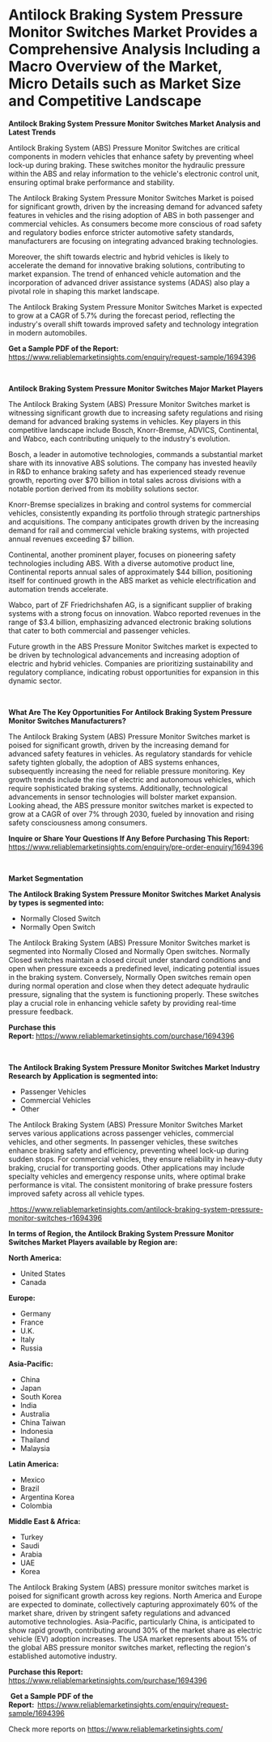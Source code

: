 <p><h1>Antilock Braking System Pressure Monitor Switches Market Provides a Comprehensive Analysis Including a Macro Overview of the Market, Micro Details such as Market Size and Competitive Landscape</h1></p><p><strong>Antilock Braking System Pressure Monitor Switches Market Analysis and Latest Trends</strong></p>
<p><p>Antilock Braking System (ABS) Pressure Monitor Switches are critical components in modern vehicles that enhance safety by preventing wheel lock-up during braking. These switches monitor the hydraulic pressure within the ABS and relay information to the vehicle's electronic control unit, ensuring optimal brake performance and stability.</p><p>The Antilock Braking System Pressure Monitor Switches Market is poised for significant growth, driven by the increasing demand for advanced safety features in vehicles and the rising adoption of ABS in both passenger and commercial vehicles. As consumers become more conscious of road safety and regulatory bodies enforce stricter automotive safety standards, manufacturers are focusing on integrating advanced braking technologies.</p><p>Moreover, the shift towards electric and hybrid vehicles is likely to accelerate the demand for innovative braking solutions, contributing to market expansion. The trend of enhanced vehicle automation and the incorporation of advanced driver assistance systems (ADAS) also play a pivotal role in shaping this market landscape. </p><p>The Antilock Braking System Pressure Monitor Switches Market is expected to grow at a CAGR of 5.7% during the forecast period, reflecting the industry's overall shift towards improved safety and technology integration in modern automobiles.</p></p>
<p><strong>Get a Sample PDF of the Report:&nbsp;</strong> <a href="https://www.reliablemarketinsights.com/enquiry/request-sample/1694396?utm_campaign=3317&utm_medium=2&utm_source=Github&utm_content=ia&utm_term=24032025&utm_id=antilock-braking-system-pressure-monitor-switches">https://www.reliablemarketinsights.com/enquiry/request-sample/1694396</a></p>
<p>&nbsp;</p>
<p><strong>Antilock Braking System Pressure Monitor Switches Major Market Players</strong></p>
<p><p>The Antilock Braking System (ABS) Pressure Monitor Switches market is witnessing significant growth due to increasing safety regulations and rising demand for advanced braking systems in vehicles. Key players in this competitive landscape include Bosch, Knorr-Bremse, ADVICS, Continental, and Wabco, each contributing uniquely to the industry's evolution.</p><p>Bosch, a leader in automotive technologies, commands a substantial market share with its innovative ABS solutions. The company has invested heavily in R&D to enhance braking safety and has experienced steady revenue growth, reporting over $70 billion in total sales across divisions with a notable portion derived from its mobility solutions sector.</p><p>Knorr-Bremse specializes in braking and control systems for commercial vehicles, consistently expanding its portfolio through strategic partnerships and acquisitions. The company anticipates growth driven by the increasing demand for rail and commercial vehicle braking systems, with projected annual revenues exceeding $7 billion.</p><p>Continental, another prominent player, focuses on pioneering safety technologies including ABS. With a diverse automotive product line, Continental reports annual sales of approximately $44 billion, positioning itself for continued growth in the ABS market as vehicle electrification and automation trends accelerate.</p><p>Wabco, part of ZF Friedrichshafen AG, is a significant supplier of braking systems with a strong focus on innovation. Wabco reported revenues in the range of $3.4 billion, emphasizing advanced electronic braking solutions that cater to both commercial and passenger vehicles.</p><p>Future growth in the ABS Pressure Monitor Switches market is expected to be driven by technological advancements and increasing adoption of electric and hybrid vehicles. Companies are prioritizing sustainability and regulatory compliance, indicating robust opportunities for expansion in this dynamic sector.</p></p>
<p>&nbsp;</p>
<p><strong>What Are The Key Opportunities For Antilock Braking System Pressure Monitor Switches Manufacturers?</strong></p>
<p><p>The Antilock Braking System (ABS) Pressure Monitor Switches market is poised for significant growth, driven by the increasing demand for advanced safety features in vehicles. As regulatory standards for vehicle safety tighten globally, the adoption of ABS systems enhances, subsequently increasing the need for reliable pressure monitoring. Key growth trends include the rise of electric and autonomous vehicles, which require sophisticated braking systems. Additionally, technological advancements in sensor technologies will bolster market expansion. Looking ahead, the ABS pressure monitor switches market is expected to grow at a CAGR of over 7% through 2030, fueled by innovation and rising safety consciousness among consumers.</p></p>
<p><strong>Inquire or Share Your Questions If Any Before Purchasing This Report:</strong> <a href="https://www.reliablemarketinsights.com/enquiry/pre-order-enquiry/1694396?utm_campaign=3317&utm_medium=2&utm_source=Github&utm_content=ia&utm_term=24032025&utm_id=antilock-braking-system-pressure-monitor-switches">https://www.reliablemarketinsights.com/enquiry/pre-order-enquiry/1694396</a></p>
<p>&nbsp;</p>
<p><strong>Market Segmentation</strong></p>
<p><strong>The Antilock Braking System Pressure Monitor Switches Market Analysis by types is segmented into:</strong></p>
<p><ul><li>Normally Closed Switch</li><li>Normally Open Switch</li></ul></p>
<p><p>The Antilock Braking System (ABS) Pressure Monitor Switches market is segmented into Normally Closed and Normally Open switches. Normally Closed switches maintain a closed circuit under standard conditions and open when pressure exceeds a predefined level, indicating potential issues in the braking system. Conversely, Normally Open switches remain open during normal operation and close when they detect adequate hydraulic pressure, signaling that the system is functioning properly. These switches play a crucial role in enhancing vehicle safety by providing real-time pressure feedback.</p></p>
<p><strong>Purchase this Report:&nbsp;</strong><a href="https://www.reliablemarketinsights.com/purchase/1694396?utm_campaign=3317&utm_medium=2&utm_source=Github&utm_content=ia&utm_term=24032025&utm_id=antilock-braking-system-pressure-monitor-switches">https://www.reliablemarketinsights.com/purchase/1694396</a></p>
<p>&nbsp;</p>
<p><strong>The Antilock Braking System Pressure Monitor Switches Market Industry Research by Application is segmented into:</strong></p>
<p><ul><li>Passenger Vehicles</li><li>Commercial Vehicles</li><li>Other</li></ul></p>
<p><p>The Antilock Braking System (ABS) Pressure Monitor Switches Market serves various applications across passenger vehicles, commercial vehicles, and other segments. In passenger vehicles, these switches enhance braking safety and efficiency, preventing wheel lock-up during sudden stops. For commercial vehicles, they ensure reliability in heavy-duty braking, crucial for transporting goods. Other applications may include specialty vehicles and emergency response units, where optimal brake performance is vital. The consistent monitoring of brake pressure fosters improved safety across all vehicle types.</p></p>
<p><a href="https://www.reliablemarketinsights.com/antilock-braking-system-pressure-monitor-switches-r1694396?utm_campaign=3317&utm_medium=2&utm_source=Github&utm_content=ia&utm_term=24032025&utm_id=antilock-braking-system-pressure-monitor-switches">&nbsp;https://www.reliablemarketinsights.com/antilock-braking-system-pressure-monitor-switches-r1694396</a></p>
<p><strong>In terms of Region, the Antilock Braking System Pressure Monitor Switches Market Players available by Region are:</strong></p>
<p>
    <p> <strong> North America: </strong>
        <ul>
            <li>United States</li>
            <li>Canada</li>
        </ul>
        </p> 
    <p> <strong> Europe: </strong>
        <ul>
            <li>Germany</li>
            <li>France</li>
            <li>U.K.</li>
            <li>Italy</li>
            <li>Russia</li>
        </ul>
        </p> 
    <p> <strong> Asia-Pacific: </strong>
        <ul>
            <li>China</li>
            <li>Japan</li>
            <li>South Korea</li>
            <li>India</li>
            <li>Australia</li>
            <li>China Taiwan</li>
            <li>Indonesia</li>
            <li>Thailand</li>
            <li>Malaysia</li>
        </ul>
        </p> 
    <p> <strong> Latin America: </strong>
        <ul>
            <li>Mexico</li>
            <li>Brazil</li>
            <li>Argentina Korea</li>
            <li>Colombia</li>
        </ul>
        </p> 
    <p> <strong> Middle East & Africa: </strong>
        <ul>
            <li>Turkey</li>
            <li>Saudi</li>
            <li>Arabia</li>
            <li>UAE</li>
            <li>Korea</li>
        </ul>
    </p>
    </p>
<p><p>The Antilock Braking System (ABS) pressure monitor switches market is poised for significant growth across key regions. North America and Europe are expected to dominate, collectively capturing approximately 60% of the market share, driven by stringent safety regulations and advanced automotive technologies. Asia-Pacific, particularly China, is anticipated to show rapid growth, contributing around 30% of the market share as electric vehicle (EV) adoption increases. The USA market represents about 15% of the global ABS pressure monitor switches market, reflecting the region's established automotive industry.</p></p>
<p><strong>Purchase this Report: </strong><a href="https://www.reliablemarketinsights.com/purchase/1694396?utm_campaign=3317&utm_medium=2&utm_source=Github&utm_content=ia&utm_term=24032025&utm_id=antilock-braking-system-pressure-monitor-switches">https://www.reliablemarketinsights.com/purchase/1694396</a></p>
<p>&nbsp;<strong>Get a Sample PDF of the Report:&nbsp;&nbsp;</strong><a href="https://www.reliablemarketinsights.com/enquiry/request-sample/1694396?utm_campaign=3317&utm_medium=2&utm_source=Github&utm_content=ia&utm_term=24032025&utm_id=antilock-braking-system-pressure-monitor-switches">https://www.reliablemarketinsights.com/enquiry/request-sample/1694396</a></p>
<p><strong></strong></p>
<p>Check more reports on <a href="https://www.reliablemarketinsights.com/?utm_campaign=3317&utm_medium=2&utm_source=Github&utm_content=ia&utm_term=24032025&utm_id=antilock-braking-system-pressure-monitor-switches">https://www.reliablemarketinsights.com/</a></p>